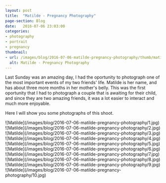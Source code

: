 ```yaml
---
layout: post
title:  "Matilde - Pregnancy Photography"
page-section: Blog
date:   2016-07-06 23:03:00
categories:
- photography
- portrait
- pregnancy
thumbnail:
- url: /images/blog/2016-07-06-matilde-pregnancy-photography/thumb/matilde.jpg
  alt: Matilde - Pregnancy Photography
---
```

<p class="text-center" markdown="1">
Last Sunday was an amazing day, I had the oportunity to photograph one of the most important events of my two friends' life. Matilde is her name, and has about three more months in her mother's belly. This was the first oportunity that I had to photograph a couple that is awaiting for their child, and since they are two amazing friends, it was a lot easier to interact and much more enjoyable.
</p>

<!--more-->
<p class="text-center">
  Here I will show you some photographs of this shoot.
</p>
![Matilde](/images/blog/2016-07-06-matilde-pregnancy-photography/1.jpg)
![Matilde](/images/blog/2016-07-06-matilde-pregnancy-photography/2.jpg)
![Matilde](/images/blog/2016-07-06-matilde-pregnancy-photography/3.jpg)
![Matilde](/images/blog/2016-07-06-matilde-pregnancy-photography/4.jpg)
![Matilde](/images/blog/2016-07-06-matilde-pregnancy-photography/5.jpg)
![Matilde](/images/blog/2016-07-06-matilde-pregnancy-photography/6.jpg)
![Matilde](/images/blog/2016-07-06-matilde-pregnancy-photography/7.jpg)
![Matilde](/images/blog/2016-07-06-matilde-pregnancy-photography/8.jpg)
![Matilde](/images/blog/2016-07-06-matilde-pregnancy-photography/9.jpg)
![Matilde](/images/blog/2016-07-06-matilde-pregnancy-photography/10.jpg)